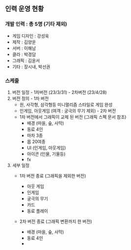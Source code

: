 ## 인력 운영 현황
### 개발 인력 : 총 5명 (기타 제외) 
  - 게임 디자인 : 강성욱
  - 제작 : 김양운
  - 서버 : 이해남
  - 클라 : 박경담
  - 그래픽 : 김윤서
  - 기타 : 장시내, 박선권

### 스케줄 
  1) 버전 일정
    - 1차버전 (23/3/31)
    - 2차버전 (23/4/28)
  2) 버전 정의
    - 1차 버전
      - 원, 사각형, 삼각형등 미니멀리즘 스타일로 게임 완성 
      - 인게임, 아웃게임 (여객 : 궁극의 무기 제외)
    - 2차 버전 
      - 1차 버전에서 그래픽이 교체 된 버전 (그래픽 스펙 문서 참조)
        - 배경 (마을, 숲, 사막)
        - 동료 4인 
        - 마차 3종
        - 몹 20여종
        - UI (인게임, 아웃게임)
        - 아이콘 (인물, 기물등)
        - fx    
 3) 세부 일정
    - 1차 버전 종료 (그래픽을 제외한 버전)
      - 아웃 게임
      - 인게임
      - 궁극의 무기
      - 카드 
      - 동료 플레이      

    - 2차 버전 종료 (그래픽 변환까지 한 버전)
      - 배경 (마을, 숲, 사막)
      - 동료 4인
      - 
